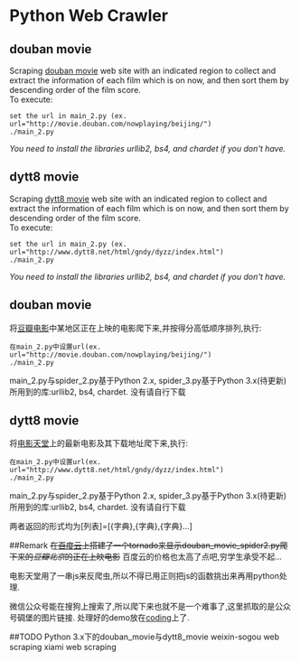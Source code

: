 # Python Web Crawler

## douban movie
Scraping [douban movie](http://movie.douban.com/nowplaying/beijing/) web site with an indicated region to collect and extract the information of each film which is on now, and then sort them by descending order of the film score.  
To execute:
```
set the url in main_2.py (ex. url="http://movie.douban.com/nowplaying/beijing/")
./main_2.py
```
*You need to install the libraries urllib2, bs4, and chardet if you don't have.*

## dytt8 movie
Scraping [dytt8 movie](http://www.dytt8.net/html/gndy/dyzz/index.html) web site with an indicated region to collect and extract the information of each film which is on now, and then sort them by descending order of the film score.  
To execute:
```
set the url in main_2.py (ex. url="http://www.dytt8.net/html/gndy/dyzz/index.html")
./main_2.py
```
*You need to install the libraries urllib2, bs4, and chardet if you don't have.*

## douban movie
将[豆瓣电影](http://movie.douban.com/nowplaying/beijing/)中某地区正在上映的电影爬下来,并按得分高低顺序排列,执行:
    
    在main_2.py中设置url(ex. url="http://movie.douban.com/nowplaying/beijing/")
    ./main_2.py

main_2.py与spider_2.py基于Python 2.x, spider_3.py基于Python 3.x(待更新)
所用到的库:urllib2, bs4, chardet. 没有请自行下载

## dytt8 movie
将[电影天堂](http://www.dytt8.net/html/gndy/dyzz/index.html)上的最新电影及其下载地址爬下来,执行:

    在main_2.py中设置url(ex. url="http://www.dytt8.net/html/gndy/dyzz/index.html")
    ./main_2.py

main_2.py与spider_2.py基于Python 2.x, spider_3.py基于Python 3.x(待更新)
所用到的库:urllib2, bs4, chardet. 没有请自行下载

两者返回的形式均为[列表]=[{字典},{字典},{字典}...]

##Remark
~~在[百度云](http://pyspider2014.duapp.com/)上搭建了一个tornado来显示douban_movie_spider2.py爬下来的*豆瓣北京*的正在上映电影~~
百度云的价格也太高了点吧,穷学生承受不起...

电影天堂用了一串js来反爬虫,所以不得已用正则把js的函数挑出来再用python处理.

微信公众号能在搜狗上搜索了,所以爬下来也就不是一个难事了,这里抓取的是公众号碉堡的图片链接.
处理好的demo放在[coding](http://omengye.coding.io/)上了.

##TODO
Python 3.x下的douban_movie与dytt8_movie
weixin-sogou web scraping
xiami web scraping
